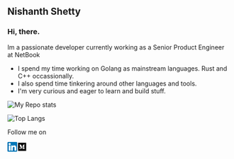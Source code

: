 ## Nishanth Shetty

### Hi, there.

Im a passionate developer currently working as a Senior Product Engineer at NetBook

* I spend my time working on Golang as mainstream languages. Rust and C++ occassionally.
* I also spend time tinkering around other languages and tools. 
* I'm very curious and eager to learn and build stuff.


![My Repo stats](https://github-readme-stats.vercel.app/api?username=NishanthSpShetty&show_icons=true&count_private=true&hide_border=true&title_color=000)

![Top Langs](https://github-readme-stats.vercel.app/api/top-langs/?username=NishanthSpShetty&layout=compact&show_icons=true)

Follow me on

<a href="https://linkedin.com/in/nishanthspshetty" target="_blank"><img align="left" alt="Nishanth Shetty | LinkedIn" width="22px" src=https://raw.githubusercontent.com/NishanthSpShetty/NishanthSpShetty/master/images/linkedin.png />
<a href="https://medium.com/@nishanthspshetty" target="_blank"><img align="left" alt="Nishanth Shetty | Medium" width="22px" src=https://raw.githubusercontent.com/NishanthSpShetty/NishanthSpShetty/master/images/medium.png />
 
